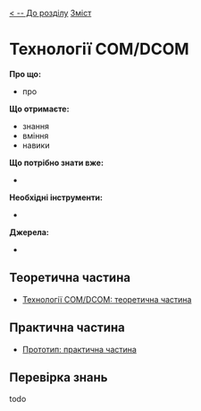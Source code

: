 [< -- До розділу](../README.md)         [Зміст](../../contents.md)

# Технології СОМ/DCOM

**Про що:**

- про 

**Що отримаєте:**

- знання 
- вміння 
- навики 

**Що потрібно знати вже:**

- 

**Необхідні інструменти:**

- 

**Джерела:** 

- 

## Теоретична частина

- [Технології СОМ/DCOM: теоретична частина](teor.md)

## Практична частина

- [Прототип: практична частина](lab.md)

## Перевірка знань

todo